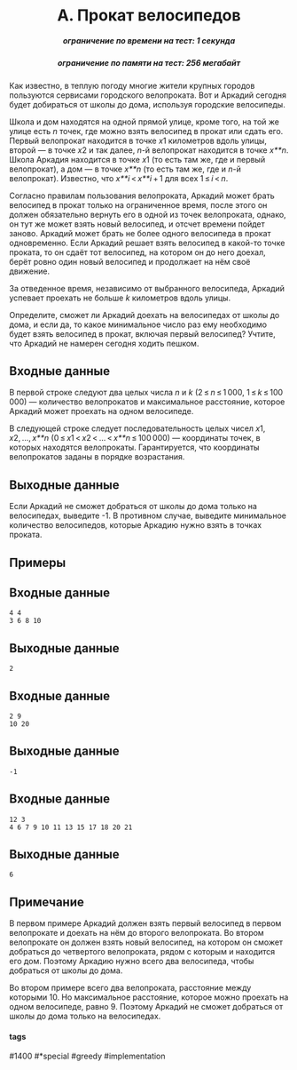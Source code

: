 <h1 style='text-align: center;'> A. Прокат велосипедов</h1>

<h5 style='text-align: center;'>ограничение по времени на тест: 1 секунда</h5>
<h5 style='text-align: center;'>ограничение по памяти на тест: 256 мегабайт</h5>

Как известно, в теплую погоду многие жители крупных городов пользуются сервисами городского велопроката. Вот и Аркадий сегодня будет добираться от школы до дома, используя городские велосипеды.

Школа и дом находятся на одной прямой улице, кроме того, на той же улице есть *n* точек, где можно взять велосипед в прокат или сдать его. Первый велопрокат находится в точке *x*1 километров вдоль улицы, второй — в точке *x*2 и так далее, *n*-й велопрокат находится в точке *x**n*. Школа Аркадия находится в точке *x*1 (то есть там же, где и первый велопрокат), а дом — в точке *x**n* (то есть там же, где и *n*-й велопрокат). Известно, что *x**i* < *x**i* + 1 для всех 1 ≤ *i* < *n*.

Согласно правилам пользования велопроката, Аркадий может брать велосипед в прокат только на ограниченное время, после этого он должен обязательно вернуть его в одной из точек велопроката, однако, он тут же может взять новый велосипед, и отсчет времени пойдет заново. Аркадий может брать не более одного велосипеда в прокат одновременно. Если Аркадий решает взять велосипед в какой-то точке проката, то он сдаёт тот велосипед, на котором он до него доехал, берёт ровно один новый велосипед и продолжает на нём своё движение.

За отведенное время, независимо от выбранного велосипеда, Аркадий успевает проехать не больше *k* километров вдоль улицы. 

Определите, сможет ли Аркадий доехать на велосипедах от школы до дома, и если да, то какое минимальное число раз ему необходимо будет взять велосипед в прокат, включая первый велосипед? Учтите, что Аркадий не намерен сегодня ходить пешком.

## Входные данные

В первой строке следуют два целых числа *n* и *k* (2 ≤ *n* ≤ 1 000, 1 ≤ *k* ≤ 100 000) — количество велопрокатов и максимальное расстояние, которое Аркадий может проехать на одном велосипеде.

В следующей строке следует последовательность целых чисел *x*1, *x*2, ..., *x**n* (0 ≤ *x*1 < *x*2 < ... < *x**n* ≤ 100 000) — координаты точек, в которых находятся велопрокаты. Гарантируется, что координаты велопрокатов заданы в порядке возрастания.

## Выходные данные

Если Аркадий не сможет добраться от школы до дома только на велосипедах, выведите -1. В противном случае, выведите минимальное количество велосипедов, которые Аркадию нужно взять в точках проката.

## Примеры

## Входные данные


```
4 4  
3 6 8 10  

```
## Выходные данные


```
2  

```
## Входные данные


```
2 9  
10 20  

```
## Выходные данные


```
-1  

```
## Входные данные


```
12 3  
4 6 7 9 10 11 13 15 17 18 20 21  

```
## Выходные данные


```
6  

```
## Примечание

В первом примере Аркадий должен взять первый велосипед в первом велопрокате и доехать на нём до второго велопроката. Во втором велопрокате он должен взять новый велосипед, на котором он сможет добраться до четвертого велопроката, рядом с которым и находится его дом. Поэтому Аркадию нужно всего два велосипеда, чтобы добраться от школы до дома.

Во втором примере всего два велопроката, расстояние между которыми 10. Но максимальное расстояние, которое можно проехать на одном велосипеде, равно 9. Поэтому Аркадий не сможет добраться от школы до дома только на велосипедах.



#### tags 

#1400 #*special #greedy #implementation 